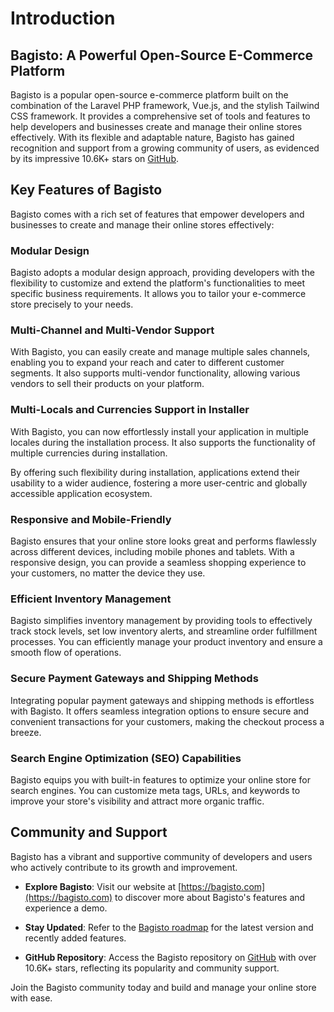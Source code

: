 # Introduction

## Bagisto: A Powerful Open-Source E-Commerce Platform

Bagisto is a popular open-source e-commerce platform built on the combination of the Laravel PHP framework, Vue.js, and the stylish Tailwind CSS framework. It provides a comprehensive set of tools and features to help developers and businesses create and manage their online stores effectively. With its flexible and adaptable nature, Bagisto has gained recognition and support from a growing community of users, as evidenced by its impressive 10.6K+ stars on [GitHub](https://github.com/bagisto/bagisto).

## Key Features of Bagisto

Bagisto comes with a rich set of features that empower developers and businesses to create and manage their online stores effectively:

### Modular Design

Bagisto adopts a modular design approach, providing developers with the flexibility to customize and extend the platform's functionalities to meet specific business requirements. It allows you to tailor your e-commerce store precisely to your needs.

### Multi-Channel and Multi-Vendor Support

With Bagisto, you can easily create and manage multiple sales channels, enabling you to expand your reach and cater to different customer segments. It also supports multi-vendor functionality, allowing various vendors to sell their products on your platform.

### Multi-Locals and Currencies Support in Installer

With Bagisto, you can now effortlessly install your application in multiple locales during the installation process. It also supports the functionality of multiple currencies during installation.

By offering such flexibility during installation, applications extend their usability to a wider audience, fostering a more user-centric and globally accessible application ecosystem.

### Responsive and Mobile-Friendly

Bagisto ensures that your online store looks great and performs flawlessly across different devices, including mobile phones and tablets. With a responsive design, you can provide a seamless shopping experience to your customers, no matter the device they use.

### Efficient Inventory Management

Bagisto simplifies inventory management by providing tools to effectively track stock levels, set low inventory alerts, and streamline order fulfillment processes. You can efficiently manage your product inventory and ensure a smooth flow of operations.

### Secure Payment Gateways and Shipping Methods

Integrating popular payment gateways and shipping methods is effortless with Bagisto. It offers seamless integration options to ensure secure and convenient transactions for your customers, making the checkout process a breeze.

### Search Engine Optimization (SEO) Capabilities

Bagisto equips you with built-in features to optimize your online store for search engines. You can customize meta tags, URLs, and keywords to improve your store's visibility and attract more organic traffic.

## Community and Support

Bagisto has a vibrant and supportive community of developers and users who actively contribute to its growth and improvement.

- **Explore Bagisto**: Visit our website at [https://bagisto.com](https://bagisto.com) to discover more about Bagisto's features and experience a demo.

- **Stay Updated**: Refer to the [Bagisto roadmap](https://bagisto.com/roadmap) for the latest version and recently added features.

- **GitHub Repository**: Access the Bagisto repository on [GitHub](https://github.com/bagisto/bagisto) with over 10.6K+ stars, reflecting its popularity and community support.

Join the Bagisto community today and build and manage your online store with ease.